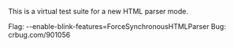 This is a virtual test suite for a new HTML parser mode.

Flag: --enable-blink-features=ForceSynchronousHTMLParser
Bug: crbug.com/901056